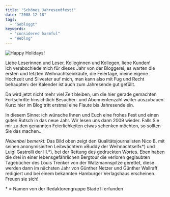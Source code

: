 ```yaml
---
title: "Schönes Jahresendfest!"
date: "2008-12-18"
tags:
  - "Gebloggt"
keywords:
  - "considered harmful"
  - "Weblog"
---
```


![Happy Holidays!](/img/codecandies/happyholidays.jpg)

Liebe Leserinnen und Leser, Kolleginnen und Kollegen, liebe Kunden!<br>
Ich verabschiede mich für dieses Jahr von der Bloggerei, es warten die ersten und letzten Weihnachtseinkäufe, die Feiertage, meine eigene Hochzeit und Silvester auf mich, man kann also mit Fug und Recht behaupten: der Kalender ist auch zum Jahresende gut gefüllt.

Da wird jetzt nicht mehr viel Zeit bleiben, um die hier gerade gemachten Fortschritte hinsichtlich Besucher- und Abonnentenzahl weiter auszubauen. Kurz: hier im Blog tritt erstmal eine Flaute bis Jahresende ein.

In diesem Sinne: ich wünsche Ihnen und Euch eine frohes Fest und einen guten Rutsch in das neue Jahr. Wir lesen uns dann 2009 wieder. Falls Sie mir zu den genannten Feierlichkeiten etwas schenken möchten, so sollten Sie das machen…

_Nebenbei bemerkt:_ Das Bild oben zeigt den Qualitätsjournalisten Nico B. mit seinen anonymisierten Leibwächtern »Buddy der Weihnachtself«\*) und Luigi Gastrolli der III.\*), bei der Rettung des gedruckten Wortes. Eben haben die drei in einer lebensgefährlichen Bergtour die verloren geglaubten Tagebücher des Louis Trenker von der Watzmannspitze gerettet, diese werden dann im nächsten Jahr von Günther Netzer und Günther Wallraff redigiert und bei einem bekannten Hamburger Verlagshaus erscheinen. Freuen sie sich!

\* = Namen von der Redaktorengruppe Stade II erfunden
